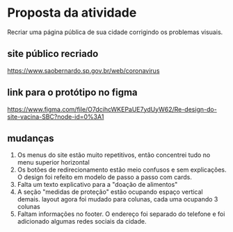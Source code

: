 # Proposta da atividade
Recriar uma página pública de sua cidade corrigindo os problemas visuais.

## site público recriado
https://www.saobernardo.sp.gov.br/web/coronavirus

## link para o protótipo no figma
https://www.figma.com/file/O7dcihcWKEPaUE7ydUyW62/Re-design-do-site-vacina-SBC?node-id=0%3A1

## mudanças
1. Os menus do site estão muito repetitivos, então concentrei tudo no menu superior horizontal
2. Os botões de redirecionamento estão meio confusos e sem explicações. O design foi refeito em modelo de passo a passo com cards.
3. Falta um texto explicativo para a "doação de alimentos"
4. A seção "medidas de proteção" estão ocupando espaço vertical demais. layout agora foi mudado para colunas, cada uma ocupando 3 colunas
5. Faltam informações no footer. O endereço foi separado do telefone e foi adicionado algumas redes sociais da cidade.
